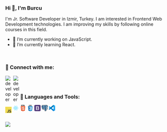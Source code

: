 ### Hi 👋, I'm Burcu

I'm Jr. Software Developer in Izmir, Turkey. I am interested in Frontend Web Development technologies. I am improving my skills by following online courses in this field.

- 🔭 I’m currently working on JavaScript.
- 🌱 I’m currently learning React. 

<br>

### 📩 Connect with me:

<a href="https://in.linkedin.com/in/burcuusaglam/">
<img align="left" style="margin-right: 3px" alt="developer" width="22px" src="https://img.icons8.com/color/48/000000/linkedin.png" />
</a>

<a href="mailto:saglam-burcu@hotmail.com">
<img align="left" alt="developer" width="22px" src="https://img.icons8.com/fluency/48/000000/apple-mail.png" />
</a>

<br>
<br>

### 🔧 Languages and Tools:
<code><img align="left" style="margin-right: 3px; margin-top: 6px" height="20" src="https://raw.githubusercontent.com/github/explore/80688e429a7d4ef2fca1e82350fe8e3517d3494d/topics/javascript/javascript.png"></code>

<code><img align="left" style="margin-right: 3px" height="20" src="https://raw.githubusercontent.com/github/explore/80688e429a7d4ef2fca1e82350fe8e3517d3494d/topics/react/react.png"></code>

<code><img align="left" style="margin-right: 3px" height="20" src="https://raw.githubusercontent.com/github/explore/80688e429a7d4ef2fca1e82350fe8e3517d3494d/topics/html/html.png"></code>

<code><img align="left" style="margin-right: 3px" height="20" src="https://raw.githubusercontent.com/github/explore/80688e429a7d4ef2fca1e82350fe8e3517d3494d/topics/css/css.png"></code>

<code><img align="left" style="margin-right: 3px" height="20" src="https://raw.githubusercontent.com/github/explore/80688e429a7d4ef2fca1e82350fe8e3517d3494d/topics/bootstrap/bootstrap.png"></code>

<code><img align="left" style="margin-right: 3px"  height="20" src="https://raw.githubusercontent.com/github/explore/80688e429a7d4ef2fca1e82350fe8e3517d3494d/topics/postgresql/postgresql.png"></code>

<code><img height="20" style="margin-right: 3px"  src="https://raw.githubusercontent.com/github/explore/80688e429a7d4ef2fca1e82350fe8e3517d3494d/topics/visual-studio-code/visual-studio-code.png"></code>

<br>

<img src="https://github-readme-stats.vercel.app/api?username=saglamburcu&&show_icons=true&title_color=ffffff&icon_color=bb2acf&text_color=daf7dc&bg_color=151515">


